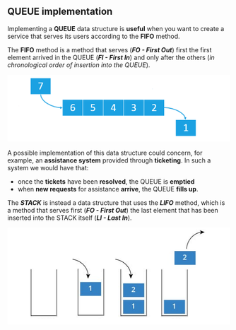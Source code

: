 ## QUEUE implementation

Implementing a **QUEUE** data structure is **useful** when you want to create a service that serves its users according to the **FIFO** method.

The **FIFO** method is a method that serves (_**FO - First Out**_) first the first element arrived in the QUEUE (_**FI - First In**_) and only after the others (_in chronological order of insertion into the QUEUE_).

![queue.png](queue.png)

A possible implementation of this data structure could concern, for example, an **assistance system** provided through **ticketing**.
In such a system we would have that:
- once the **tickets** have been **resolved**, the QUEUE is **emptied**
- when **new requests** for assistance **arrive**, the QUEUE **fills up**.

The **_STACK_** is instead a data structure that uses the _**LIFO**_ method, which is a method that serves first (_**FO - First Out**_) the last element that has been inserted into the STACK itself (_**LI - Last In**_).

![stack.png](stack.png)